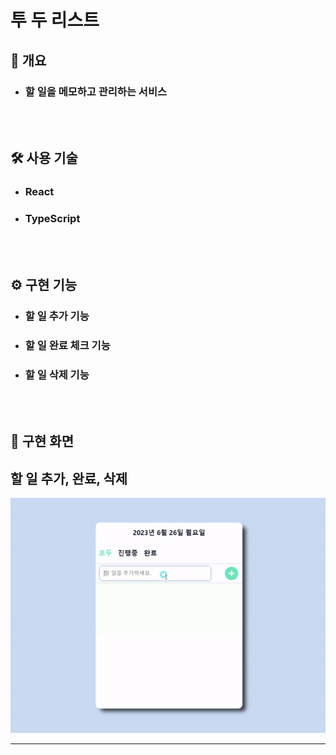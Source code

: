 # 투 두 리스트

<h2> 📃 개요 </h2>

- <h3>할 일을 메모하고 관리하는 서비스</h3>
  <br/><br/>

<h2> 🛠 사용 기술 </h2>

- <h3>React</h3>
- <h3>TypeScript</h3>
  <br/><br/>

<h2> ⚙️ 구현 기능 </h2>

- <h3>할 일 추가 기능</h3>
- <h3>할 일 완료 체크 기능</h3>
- <h3>할 일 삭제 기능</h3>
  <br/><br/>

<h2> 🎥 구현 화면 </h2>

## 할 일 추가, 완료, 삭제

![캡처](/public/imgs/%EC%B6%94%EA%B0%80%2C%20%EC%99%84%EB%A3%8C%2C%20%EC%82%AD%EC%A0%9C_readme.gif)

---
